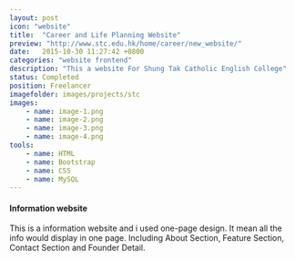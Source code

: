 ```yaml
---
layout: post
icon: "website"
title:  "Career and Life Planning Website"
preview: "http://www.stc.edu.hk/home/career/new_website/"
date:   2015-10-30 11:27:42 +0800
categories: "website frontend"
description: "This a website For Shung Tak Catholic English College"
status: Completed
position: Freelancer
imagefolder: images/projects/stc
images:
    - name: image-1.png
    - name: image-2.png
    - name: image-3.png
    - name: image-4.png
tools: 
    - name: HTML
    - name: Bootstrap
    - name: CSS
    - name: MySQL
---
```

#### Information website
This is a information website and i used one-page design. It mean all the info would display in one page. Including About Section, Feature Section, Contact Section and Founder Detail.